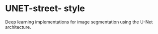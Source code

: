 # UNET-street- style
Deep learning implementations for image segmentation using the U-Net architecture.
